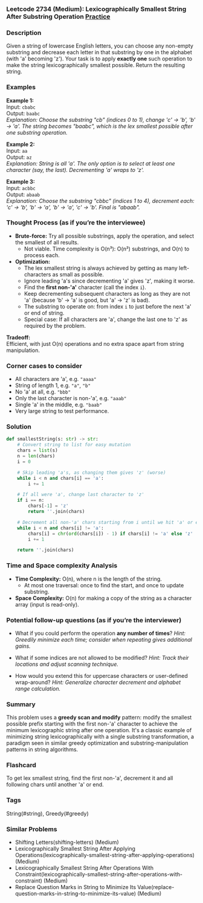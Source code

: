 ### Leetcode 2734 (Medium): Lexicographically Smallest String After Substring Operation [Practice](https://leetcode.com/problems/lexicographically-smallest-string-after-substring-operation)

### Description  
Given a string of lowercase English letters, you can choose any non-empty substring and decrease each letter in that substring by one in the alphabet (with 'a' becoming 'z'). Your task is to apply **exactly one** such operation to make the string lexicographically smallest possible. Return the resulting string.

### Examples  

**Example 1:**  
Input: `cbabc`  
Output: `baabc`  
*Explanation: Choose the substring "cb" (indices 0 to 1), change 'c' → 'b', 'b' → 'a'. The string becomes "baabc", which is the lex smallest possible after one substring operation.*

**Example 2:**  
Input: `aa`  
Output: `az`  
*Explanation: String is all 'a'. The only option is to select at least one character (say, the last). Decrementing 'a' wraps to 'z'.*

**Example 3:**  
Input: `acbbc`  
Output: `abaab`  
*Explanation: Choose the substring "cbbc" (indices 1 to 4), decrement each: 'c' → 'b', 'b' → 'a', 'b' → 'a', 'c' → 'b'. Final is "abaab".*

### Thought Process (as if you’re the interviewee)  
- **Brute-force:** Try all possible substrings, apply the operation, and select the smallest of all results.  
  - Not viable. Time complexity is O(n³): O(n²) substrings, and O(n) to process each.  
- **Optimization:**  
  - The lex smallest string is always achieved by getting as many left-characters as small as possible.
  - Ignore leading 'a's since decrementing 'a' gives 'z', making it worse.
  - Find the **first non-'a'** character (call the index `i`).  
  - Keep decrementing subsequent characters as long as they are not 'a' (because 'b' → 'a' is good, but 'a' → 'z' is bad).
  - The substring to operate on: from index `i` to just before the next 'a' or end of string.
  - Special case: If all characters are 'a', change the last one to 'z' as required by the problem.

**Tradeoff:**  
Efficient, with just O(n) operations and no extra space apart from string manipulation.

### Corner cases to consider  
- All characters are 'a', e.g. `"aaaa"`
- String of length 1, e.g. `"a"`, `"b"`
- No 'a' at all, e.g. `"bbb"`
- Only the last character is non-'a', e.g. `"aaab"`
- Single 'a' in the middle, e.g. `"baab"`
- Very large string to test performance.

### Solution

```python
def smallestString(s: str) -> str:
    # Convert string to list for easy mutation
    chars = list(s)
    n = len(chars)
    i = 0

    # Skip leading 'a's, as changing them gives 'z' (worse)
    while i < n and chars[i] == 'a':
        i += 1

    # If all were 'a', change last character to 'z'
    if i == n:
        chars[-1] = 'z'
        return ''.join(chars)

    # Decrement all non-'a' chars starting from i until we hit 'a' or end
    while i < n and chars[i] != 'a':
        chars[i] = chr(ord(chars[i]) - 1) if chars[i] != 'a' else 'z'
        i += 1

    return ''.join(chars)
```

### Time and Space complexity Analysis  

- **Time Complexity:** O(n), where n is the length of the string.  
  - At most one traversal: once to find the start, and once to update substring.
- **Space Complexity:** O(n) for making a copy of the string as a character array (input is read-only).

### Potential follow-up questions (as if you’re the interviewer)  

- What if you could perform the operation **any number of times**?
  *Hint: Greedily minimize each time; consider when repeating gives additional gains.*

- What if some indices are not allowed to be modified?
  *Hint: Track their locations and adjust scanning technique.*

- How would you extend this for uppercase characters or user-defined wrap-around?
  *Hint: Generalize character decrement and alphabet range calculation.*

### Summary
This problem uses a **greedy scan and modify** pattern: modify the smallest possible prefix starting with the first non-'a' character to achieve the minimum lexicographic string after one operation. It's a classic example of minimizing string lexicographically with a single substring transformation, a paradigm seen in similar greedy optimization and substring-manipulation patterns in string algorithms.


### Flashcard
To get lex smallest string, find the first non-'a', decrement it and all following chars until another 'a' or end.

### Tags
String(#string), Greedy(#greedy)

### Similar Problems
- Shifting Letters(shifting-letters) (Medium)
- Lexicographically Smallest String After Applying Operations(lexicographically-smallest-string-after-applying-operations) (Medium)
- Lexicographically Smallest String After Operations With Constraint(lexicographically-smallest-string-after-operations-with-constraint) (Medium)
- Replace Question Marks in String to Minimize Its Value(replace-question-marks-in-string-to-minimize-its-value) (Medium)